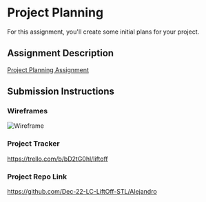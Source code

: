 # Project Planning
For this assignment, you'll create some initial plans for your project.

## Assignment Description
[Project Planning Assignment](https://education.launchcode.org/liftoff/modules/assignments/project-planning)

## Submission Instructions

### Wireframes

![Wireframe](/wirfrae.png?raw=true "Wireframe")
### Project Tracker

https://trello.com/b/bD2tG0hl/liftoff

### Project Repo Link

https://github.com/Dec-22-LC-LiftOff-STL/Alejandro
